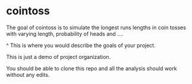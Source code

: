 
<!-- README.md is generated from README.Rmd. Please edit that file -->
cointoss
========

The goal of cointoss is to simulate the longest runs lengths in coin tosses with varying length, probability of heads and ....

^ This is where you would describe the goals of your project.

This is just a demo of project organization.

You should be able to clone this repo and all the analysis should work without any edits.
